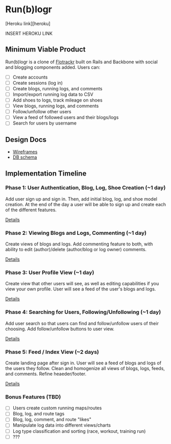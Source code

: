 # Run(b)logr

[Heroku link][heroku]

INSERT HEROKU LINK

## Minimum Viable Product
Run(b)logr is a clone of [Flotrackr][flotrack] built on Rails and Backbone with social and blogging components added. Users can:

[flotrack]: http://www.flotrack.org/page/Flotrackr

- [ ] Create accounts
- [ ] Create sessions (log in)
- [ ] Create blogs, running logs, and comments
- [ ] Import/export running log data to CSV
- [ ] Add shoes to logs, track mileage on shoes
- [ ] View blogs, running logs, and comments
- [ ] Follow/unfollow other users
- [ ] View a feed of followed users and their blogs/logs
- [ ] Search for users by username

## Design Docs
* [Wireframes][views]
* [DB schema][schema]

[views]: ./docs/views.md
[schema]: ./docs/schema.md

## Implementation Timeline

### Phase 1: User Authentication, Blog, Log, Shoe Creation (~1 day)

Add user sign up and sign in. Then, add initial blog, log, and shoe model creation. At the end of the day a user will be able to sign up and create each of the different features.

[Details][phase1]

### Phase 2: Viewing Blogs and Logs, Commenting (~1 day)

Create views of blogs and logs. Add commenting feature to both, with ability to edit (author)/delete (author/blog or log owner) comments.

[Details][phase2]

### Phase 3: User Profile View (~1 day)

Create view that other users will see, as well as editing capabilities if you view your own profile. User will see a feed of the user's blogs and logs.

[Details][phase3]

### Phase 4: Searching for Users, Following/Unfollowing (~1 day)

Add user search so that users can find and follow/unfollow users of their choosing. Add follow/unfollow buttons to user view.

[Details][phase4]

### Phase 5: Feed / Index View (~2 days)

Create landing page after sign in. User will see a feed of blogs and logs of the users they follow. Clean and homogenize all views of blogs, logs, feeds, and comments. Refine heaeder/footer.

[Details][phase5]

[phase1]: ./docs/phases/phase1.md
[phase2]: ./docs/phases/phase2.md
[phase3]: ./docs/phases/phase3.md
[phase4]: ./docs/phases/phase4.md
[phase5]: ./docs/phases/phase5.md

### Bonus Features (TBD)
- [ ] Users create custom running maps/routes
- [ ] Blog, log, and route tags
- [ ] Blog, log, comment, and route "likes"
- [ ] Manipulate log data into different views/charts
- [ ] Log type classification and sorting (race, workout, training run)
- [ ] ???
